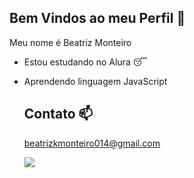 ## Bem Vindos ao meu Perfil 🖤

Meu nome é Beatriz Monteiro

- Estou estudando no Alura 😴
- Aprendendo linguagem JavaScript

  ## Contato 📫

  beatrizkmonteiro014@gmail.com

  ![](https://media.tenor.com/EEsGwHVPdFgAAAAM/dog-smirk-dog.gif)
  
